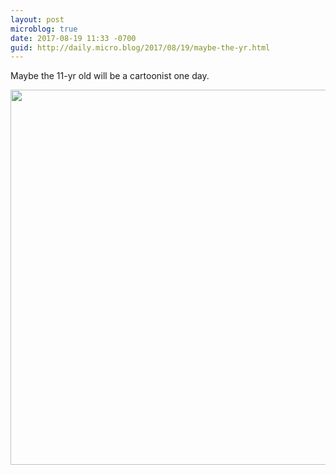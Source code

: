 ```yaml
---
layout: post
microblog: true
date: 2017-08-19 11:33 -0700
guid: http://daily.micro.blog/2017/08/19/maybe-the-yr.html
---
```

Maybe the 11-yr old will be a cartoonist one day.

<img src="http://www.barbic.com/uploads/2017/a667e495d5.jpg" width="599" height="600" />
